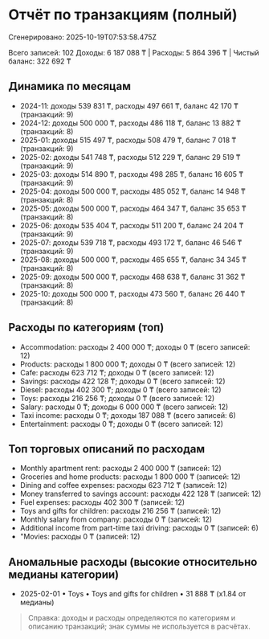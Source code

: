 # Отчёт по транзакциям (полный)

Сгенерировано: 2025-10-19T07:53:58.475Z

Всего записей: 102
Доходы: 6 187 088 ₸ | Расходы: 5 864 396 ₸ | Чистый баланс: 322 692 ₸

## Динамика по месяцам
- 2024-11: доходы 539 831 ₸, расходы 497 661 ₸, баланс 42 170 ₸ (транзакций: 9)
- 2024-12: доходы 500 000 ₸, расходы 486 118 ₸, баланс 13 882 ₸ (транзакций: 8)
- 2025-01: доходы 515 497 ₸, расходы 508 479 ₸, баланс 7 018 ₸ (транзакций: 9)
- 2025-02: доходы 541 748 ₸, расходы 512 229 ₸, баланс 29 519 ₸ (транзакций: 9)
- 2025-03: доходы 514 890 ₸, расходы 498 285 ₸, баланс 16 605 ₸ (транзакций: 9)
- 2025-04: доходы 500 000 ₸, расходы 485 052 ₸, баланс 14 948 ₸ (транзакций: 8)
- 2025-05: доходы 500 000 ₸, расходы 464 347 ₸, баланс 35 653 ₸ (транзакций: 8)
- 2025-06: доходы 535 404 ₸, расходы 511 200 ₸, баланс 24 204 ₸ (транзакций: 9)
- 2025-07: доходы 539 718 ₸, расходы 493 172 ₸, баланс 46 546 ₸ (транзакций: 9)
- 2025-08: доходы 500 000 ₸, расходы 465 655 ₸, баланс 34 345 ₸ (транзакций: 8)
- 2025-09: доходы 500 000 ₸, расходы 468 638 ₸, баланс 31 362 ₸ (транзакций: 8)
- 2025-10: доходы 500 000 ₸, расходы 473 560 ₸, баланс 26 440 ₸ (транзакций: 8)

## Расходы по категориям (топ)
- Accommodation: расходы 2 400 000 ₸; доходы 0 ₸ (всего записей: 12)
- Products: расходы 1 800 000 ₸; доходы 0 ₸ (всего записей: 12)
- Cafe: расходы 623 712 ₸; доходы 0 ₸ (всего записей: 12)
- Savings: расходы 422 128 ₸; доходы 0 ₸ (всего записей: 12)
- Diesel: расходы 402 300 ₸; доходы 0 ₸ (всего записей: 12)
- Toys: расходы 216 256 ₸; доходы 0 ₸ (всего записей: 12)
- Salary: расходы 0 ₸; доходы 6 000 000 ₸ (всего записей: 12)
- Taxi income: расходы 0 ₸; доходы 187 088 ₸ (всего записей: 6)
- Entertainment: расходы 0 ₸; доходы 0 ₸ (всего записей: 12)

## Топ торговых описаний по расходам
- Monthly apartment rent: расходы 2 400 000 ₸ (записей: 12)
- Groceries and home products: расходы 1 800 000 ₸ (записей: 12)
- Dining and coffee expenses: расходы 623 712 ₸ (записей: 12)
- Money transferred to savings account: расходы 422 128 ₸ (записей: 12)
- Fuel expenses: расходы 402 300 ₸ (записей: 12)
- Toys and gifts for children: расходы 216 256 ₸ (записей: 12)
- Monthly salary from company: расходы 0 ₸ (записей: 12)
- Additional income from part-time taxi driving: расходы 0 ₸ (записей: 6)
- "Movies: расходы 0 ₸ (записей: 12)

## Аномальные расходы (высокие относительно медианы категории)
- 2025-02-01 • Toys • Toys and gifts for children • 31 888 ₸ (x1.84 от медианы)

> Справка: доходы и расходы определяются по категориям и описанию транзакций; знак суммы не используется в расчётах.